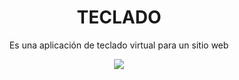 <div align="center">
    <h1>TECLADO</h1>
    <p>Es una aplicación de teclado virtual para un sitio web</p>
    <img src="https://i.postimg.cc/j24ks4pZ/teclado.png">
</div>


